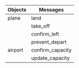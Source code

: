 Objects | Messages
------- | --------
plane | land
      | take_off
      | confirm_left
      | prevent_depart
airport | confirm_capacity
        | update_capacity

